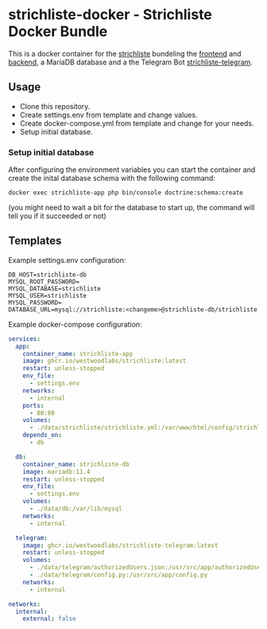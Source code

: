 # strichliste-docker - Strichliste Docker Bundle

This is a docker container for the [strichliste](https://www.strichliste.org/) bundeling the [frontend](https://github.com/Westwoodlabs/strichliste-web-frontend) and [backend](https://github.com/Westwoodlabs/strichliste-backend), a MariaDB database and a the Telegram Bot [strichliste-telegram](https://github.com/Westwoodlabs/strichliste-telegram).

## Usage

- Clone this repository.
- Create settings.env from template and change values.
- Create docker-compose.yml from template and change for your needs.
- Setup initial database.

### Setup initial database
After configuring the environment variables you can start the container and create the inital database schema with the following command:
```
docker exec strichliste-app php bin/console doctrine:schema:create
```
(you might need to wait a bit for the database to start up, the command will tell you if it succeeded or not)

## Templates
Example settings.env configuration:

```env
DB_HOST=strichliste-db
MYSQL_ROOT_PASSWORD=
MYSQL_DATABASE=strichliste
MYSQL_USER=strichliste
MYSQL_PASSWORD=
DATABASE_URL=mysql://strichliste:<changeme>@strichliste-db/strichliste
```

Example docker-compose configuration:

```yml
services:
  app:
    container_name: strichliste-app
    image: ghcr.io/westwoodlabs/strichliste:latest
    restart: unless-stopped
    env_file:
      - settings.env
    networks:
      - internal
    ports:
      - 80:80
    volumes:
      - ./data/strichliste/strichliste.yml:/var/www/html/config/strichliste.yaml
    depends_on:
      - db

  db:
    container_name: strichliste-db
    image: mariadb:11.4
    restart: unless-stopped
    env_file:
      - settings.env
    volumes:
      - ./data/db:/var/lib/mysql
    networks:
      - internal

  telegram:
    image: ghcr.io/westwoodlabs/strichliste-telegram:latest
    restart: unless-stopped
    volumes:
      - ./data/telegram/authorizedUsers.json:/usr/src/app/authorizedUsers.json
      - ./data/telegram/config.py:/usr/src/app/config.py
    networks:
      - internal

networks:
  internal:
    external: false
```

